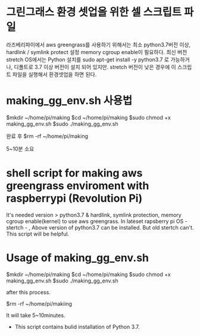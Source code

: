 # 그린그래스 환경 셋업을 위한 셀 스크립트 파일
  라즈베리파이에서 aws greengrass를 사용하기 위해서는
  최소 python3.7버전 이상, hardlink / symlink protect 설정
  memory cgroup enable이 필요하다. 
  최신 버전 stretch OS에서는 Python 설치를 sudo apt-get install -y python3.7 로 가능하거나, 디폴트로 3.7 이상 버전이 설치 되어 있지만.
  stretch 버전이 낮은 경우에 이 스크립트 파일을 실행해서 환경셋업을 하면 된다.

# making_gg_env.sh 사용법
  $mkdir ~/home/pi/making
  $cd ~/home/pi/making
  $sudo chmod +x making_gg_env.sh
  $sudo ./making_gg_env.sh
  
  완료 후 
  $rm -rf ~/home/pi/making
  
  5~10분 소요

# shell script for making aws greengrass enviroment with raspberrypi (Revolution Pi)
  It's needed version > python3.7 & hardlink, symlink protection, memory cgroup enable(kernel) to use aws greengrass.
  In lateset rapsberry pi OS - stertch - , Above version of python3.7 can be installed. But old stertch can't.
  This script will be helpful.
  
 # Usage of making_gg_env.sh
   $mkdir ~/home/pi/making
   $cd ~/home/pi/making
   $sudo chmod +x making_gg_env.sh
   $sudo ./making_gg_env.sh
   
   after this process.
   
   $rm -rf ~/home/pi/makiing
   
   It will take 5~10minutes.
   
   - This script contains bulid installation of Python 3.7.
   
